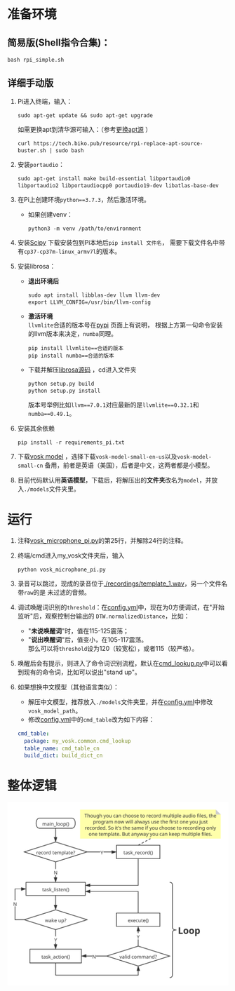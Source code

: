 # 准备环境
## 简易版(Shell指令合集)：
```shell
bash rpi_simple.sh
```

## 详细手动版
1. Pi进入终端，输入：
   ```shell
   sudo apt-get update && sudo apt-get upgrade
   ```
   如需更换apt到清华源可输入：（参考[更换apt源](https://tech.biko.pub/tool#/rpi-apt-sources) ）
   ```shell
   curl https://tech.biko.pub/resource/rpi-replace-apt-source-buster.sh | sudo bash
   ```

1. 安装```portaudio```：
   ```shell
   sudo apt-get install make build-essential libportaudio0 libportaudio2 libportaudiocpp0 portaudio19-dev libatlas-base-dev
   ```
   
1. 在Pi上创建环境```python==3.7.3```，然后激活环境。
   - 如果创建venv：
     ```shell
     python3 -m venv /path/to/environment
     ```

1. 安装[Scipy](https://www.piwheels.org/project/scipy/) 下载安装包到Pi本地后```pip install 文件名```，
   需要下载文件名中带有```cp37-cp37m-linux_armv7l```的版本。
   
1. 安装librosa：
   - **退出环境后**
      ```shell
      sudo apt install libblas-dev llvm llvm-dev
      export LLVM_CONFIG=/usr/bin/llvm-config
      ```
   - **激活环境**  
     ```llvmlite```合适的版本号在[pypi](https://pypi.org/project/llvmlite/#description) 页面上有说明，
     根据上方第一句命令安装的llvm版本来决定，```numba```同理。
      ```shell
      pip install llvmlite==合适的版本
      pip install numba==合适的版本
      ```
   - 下载并解压[librosa源码](https://github.com/librosa/librosa/releases) ，cd进入文件夹
      ```shell
      python setup.py build
      python setup.py install
      ```  
      版本号举例比如```llvm==7.0.1```对应最新的是```llvmlite==0.32.1```和```numba==0.49.1```。

1. 安装其余依赖
   ```shell
   pip install -r requirements_pi.txt
   ```

1. 下载[vosk model](https://alphacephei.com/vosk/models) ，选择下载```vosk-model-small-en-us```以及```vosk-model-small-cn```
备用，前者是英语（美国），后者是中文，这两者都是小模型。
   
1. 目前代码默认用**英语模型**，下载后，将解压出的**文件夹**改名为```model```，并放入```./models```文件夹里。

# 运行
1. 注释[vosk_microphone_pi.py](./vosk_microphone_pi.py)的第25行，并解除24行的注释。

1. 终端/cmd进入my_vosk文件夹后，输入
   ```shell
   python vosk_microphone_pi.py
   ```

1. 录音可以跳过，现成的录音位于[./recordings/template_1.wav](./recordings/template_1.wav)，另一个文件名带```raw```的是
   未过滤的音频。 
   
1. 调试唤醒词识别的```threshold```：在[config.yml](./config/config.yml)中，现在为0方便调试，在"开始监听"后，观察控制台输出的
   ```DTW.normalizedDistance```，比如：
   - "**未说唤醒词**"时，值在115-125震荡；  
   - "**说出唤醒词**"后，值变小，在105-117震荡。  
   那么可以将```threshold```设为120（较宽松），或者115（较严格）。
   
1. 唤醒后会有提示，则进入了命令词识别流程，默认在[cmd_lookup.py](common/cmd_lookup.py)中可以看到现有的命令词，比如可以说出"stand up"。

1. 如果想换中文模型（其他语言类似）：
   - 解压中文模型，推荐放入```./models```文件夹里，并在[config.yml](./config/config.yml)中修改```vosk_model_path```。
   - 修改[config.yml](./config/config.yml)中的```cmd_table```改为如下内容：
   ```yaml
   cmd_table:
     package: my_vosk.common.cmd_lookup
     table_name: cmd_table_cn
     build_dict: build_dict_cn
   ```
 
  
# 整体逻辑
![img](../Hey%20Bittle.svg)